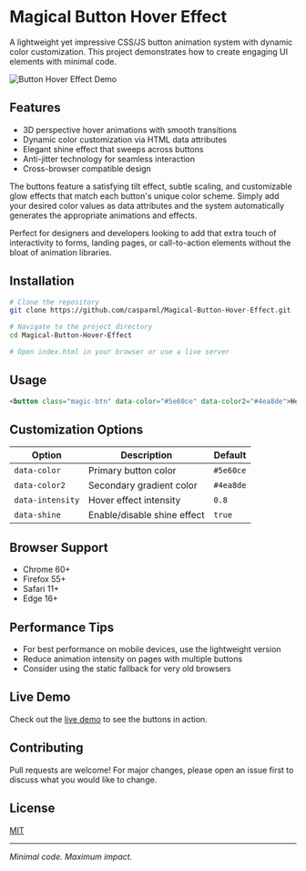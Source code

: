 # Magical Button Hover Effect

A lightweight yet impressive CSS/JS button animation system with dynamic color customization. This project demonstrates how to create engaging UI elements with minimal code.

![Button Hover Effect Demo](https://casparml.github.io/Magical-Button-Hover-Effect/assets/button-demo.gif)

## Features

- 3D perspective hover animations with smooth transitions
- Dynamic color customization via HTML data attributes
- Elegant shine effect that sweeps across buttons
- Anti-jitter technology for seamless interaction
- Cross-browser compatible design

The buttons feature a satisfying tilt effect, subtle scaling, and customizable glow effects that match each button's unique color scheme. Simply add your desired color values as data attributes and the system automatically generates the appropriate animations and effects.

Perfect for designers and developers looking to add that extra touch of interactivity to forms, landing pages, or call-to-action elements without the bloat of animation libraries.

## Installation

```bash
# Clone the repository
git clone https://github.com/casparml/Magical-Button-Hover-Effect.git

# Navigate to the project directory
cd Magical-Button-Hover-Effect

# Open index.html in your browser or use a live server
```

## Usage

```html
<button class="magic-btn" data-color="#5e60ce" data-color2="#4ea8de">Hover Me</button>
```

## Customization Options

| Option | Description | Default |
|--------|-------------|---------|
| `data-color` | Primary button color | `#5e60ce` |
| `data-color2` | Secondary gradient color | `#4ea8de` |
| `data-intensity` | Hover effect intensity | `0.8` |
| `data-shine` | Enable/disable shine effect | `true` |

## Browser Support

- Chrome 60+
- Firefox 55+
- Safari 11+
- Edge 16+

## Performance Tips

- For best performance on mobile devices, use the lightweight version
- Reduce animation intensity on pages with multiple buttons
- Consider using the static fallback for very old browsers

## Live Demo

Check out the [live demo](https://casparml.github.io/Magical-Button-Hover-Effect/) to see the buttons in action.

## Contributing

Pull requests are welcome! For major changes, please open an issue first to discuss what you would like to change.

## License

[MIT](https://github.com/casparml/Magical-Button-Hover-Effect?tab=MIT-1-ov-file)

---

*Minimal code. Maximum impact.*